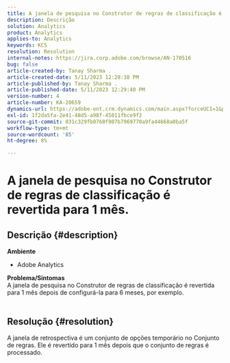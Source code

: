 ```yaml
---
title: A janela de pesquisa no Construtor de regras de classificação é revertida para 1 mês.
description: Descrição
solution: Analytics
product: Analytics
applies-to: Analytics
keywords: KCS
resolution: Resolution
internal-notes: https://jira.corp.adobe.com/browse/AN-170516
bug: false
article-created-by: Tanay Sharma .
article-created-date: 5/11/2023 12:28:38 PM
article-published-by: Tanay Sharma .
article-published-date: 5/11/2023 12:29:40 PM
version-number: 4
article-number: KA-20659
dynamics-url: https://adobe-ent.crm.dynamics.com/main.aspx?forceUCI=1&pagetype=entityrecord&etn=knowledgearticle&id=37b76156-f7ef-ed11-8849-6045bd006079
exl-id: 1f2da5fa-2e41-48d5-a98f-45011fbce9f2
source-git-commit: 031c329fb0760f907b7969770a9fa44668a0ba5f
workflow-type: tm+mt
source-wordcount: '85'
ht-degree: 8%

---
```


# A janela de pesquisa no Construtor de regras de classificação é revertida para 1 mês.

## Descrição {#description}

<b>Ambiente</b>
- Adobe Analytics

<b>Problema/Sintomas</b><br>A janela de pesquisa no Construtor de regras de classificação é revertida para 1 mês depois de configurá-la para 6 meses, por exemplo.
<br> 

## Resolução {#resolution}


A janela de retrospectiva é um conjunto de opções temporário no Conjunto de regras. Ele é revertido para 1 mês depois que o conjunto de regras é processado.

